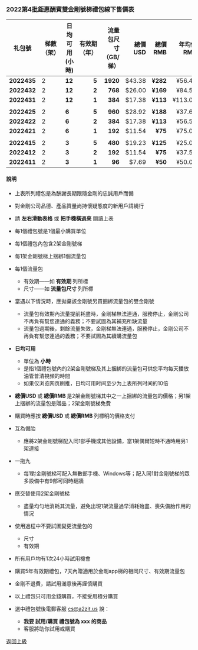 
### 2022第4批鉅惠酬賓雙金剛號梯禮包線下售價表

|礼包號| 梯數（架） | 日均可用(小時)| 有效期（年） | 流量包尺寸（GB/梯） | 總價 USD| 總價 RMB| 年均價RMB|月均價RMB| 匯率 | 線下限售(單) |
|-----|-----|-------|---:|---:|-------:|------:|------:|----:|---|------|
|<strong>2022435|2| <strong> 12| <strong> 5| <strong> 1920|$43.38| <strong> ¥282|¥56.40|¥4.70 | 6.50 |2,000|
|<strong>2022432|2| <strong> 12| <strong> 2| <strong> 768|$26.00| <strong> ¥169|¥84.50 |¥7.04| 6.50 |2,000 |
|<strong>2022431|2| <strong> 12| <strong> 1| <strong> 384|$17.38| <strong> ¥113|¥113.00 |¥9.42| 6.50 |2,000 |
||||||||||||
|<strong>2022425|2| <strong> 6| <strong> 5| <strong> 960|$28.92| <strong> ¥188|¥37.60|¥3.13| 6.50 |2,000|
|<strong>2022422|2| <strong> 6| <strong> 2| <strong> 384|$17.38| <strong> ¥113|¥56.50 |¥4.71| 6.50 |2,000|
|<strong>2022421|2| <strong> 6| <strong> 1| <strong> 192|$11.54| <strong>  ¥75|¥75.00 |¥6.25| 6.50 |2,000|
||||||||||||
|<strong>2022415|2| <strong> 3| <strong> 5| <strong> 480|$19.23| <strong> ¥125|¥25.00| ¥2.08 | 6.50 |2,000|
|<strong>2022412|2| <strong> 3| <strong> 2| <strong> 192|$11.54| <strong> ¥75|¥37.50 |¥3.13| 6.50 |2,000 |
|<strong>2022411|2| <strong> 3| <strong> 1| <strong> 96|$7.69| <strong> ¥50|¥50.00 |¥4.17| 6.50 |2,000 |

#### 說明

- 上表所列禮包是為酬謝長期跟隨金剛的忠誠用戶而備
- 對金剛公司品德、產品質量尚持懷疑態度的新用戶請繞行
- 請 <Strong>左右滑動表格</Strong> 或 <Strong>把手機橫過來</Strong> 閱讀上表

- 每1個禮包號是1個最小購買單位
- 每1個禮包內包含2架金剛號梯
- 每1架金剛號梯上捆綁1個流量包
- 每1個流量包
  - 有效期——如<strong> 有效期 </strong>列所標
  - 尺寸——如<strong> 流量包尺寸 </strong>列所標
- 當遇以下情況時，應拋棄該金剛號另買捆綁流量包的雙金剛號
  - 流量包有效期內流量提前耗盡時，金剛梯無法連通，服務停止，金剛公司不再負有幫您連通的義務；不要試圖為其補充所缺流量
  - 流量包過期後，剩餘流量失效，金剛梯無法連通，服務停止，金剛公司不再負有幫您連通的義務；不要試圖為其續購流量包
- <strong>日均可用 </strong>
  - 單位為<strong> 小時</strong>
  - 是指1個禮包號內的2架金剛號梯及其上捆綁的流量包可供您平均每天播放油管普清視頻的時間
  - 如果仅浏览网页刷推，日均可用时间至少为上表所列时间的10倍
- <strong>總價USD </strong>或<strong> 總價RMB </strong>是2架金剛號梯其中之一上捆綁的流量包的價格；另1架上捆綁的流量包是贈品；2架金剛號梯免費
- 購買時應按<strong> 總價USD </strong>或<strong> 總價RMB </strong>列標明的價格支付
- 互為備胎
  - 應將2架金剛號梯配入同1部手機或其他設備，當1架偶爾短時不通時用另1架連接
- 一拖九
  - 每1對金剛號梯可配入無數部手機、Windows等；配入同1對金剛號梯的眾多設備中有9部可同時翻牆
- 應交替使用2架金剛號梯
  - 盡量均勻地消耗其流量，避免出現1架流量過早消耗殆盡、喪失備胎作用的情況
- 使用過程中不要試圖變更流量包的
  - 尺寸
  - 有效期
- 所有用戶均有1次24小時試用機會
- 購買5年有效期禮包，7天內贈適用於金剛app梯的相同尺寸、有效期流量包
- 金剛不退費，請試用滿意後再謹慎購買
- 以上禮包只可用金錢購買，不接受用積分購買
- 選中禮包號後電郵客服 cs@a2zit.us 說：
  - <strong> 我要 試用/購買 禮包號為 xxx 的商品</strong>
  - 客服將助你試用或購買



[返回上級](https://github.com/a2zitpro/web/blob/master/LadderFree/kkDictionary/Price/KKDTPrice.md)
